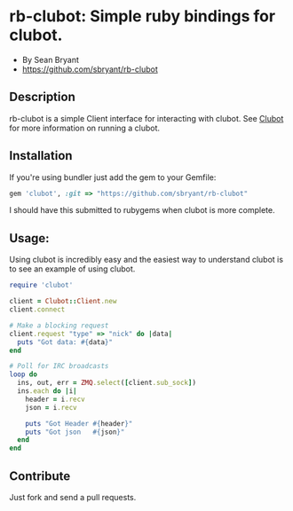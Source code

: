rb-clubot: Simple ruby bindings for clubot.
===========================================

* By Sean Bryant
* https://github.com/sbryant/rb-clubot

Description
-----------
rb-clubot is a simple Client interface for interacting with clubot.
See [Clubot](https://github.com/hackinggibsons/clubot) for more information on running a clubot.

Installation
------------
If you're using bundler just add the gem to your Gemfile:

```ruby
gem 'clubot', :git => "https://github.com/sbryant/rb-clubot"
```

I should have this submitted to rubygems when clubot is more complete.


Usage:
------
Using clubot is incredibly easy and the easiest way to understand clubot 
is to see an example of using clubot.

```ruby
require 'clubot'

client = Clubot::Client.new
client.connect

# Make a blocking request
client.request "type" => "nick" do |data|
  puts "Got data: #{data}"
end

# Poll for IRC broadcasts
loop do
  ins, out, err = ZMQ.select([client.sub_sock])
  ins.each do |i|
    header = i.recv
    json = i.recv

    puts "Got Header #{header}"
    puts "Got json   #{json}"
  end
end
```

Contribute
----------
Just fork and send a pull requests.





